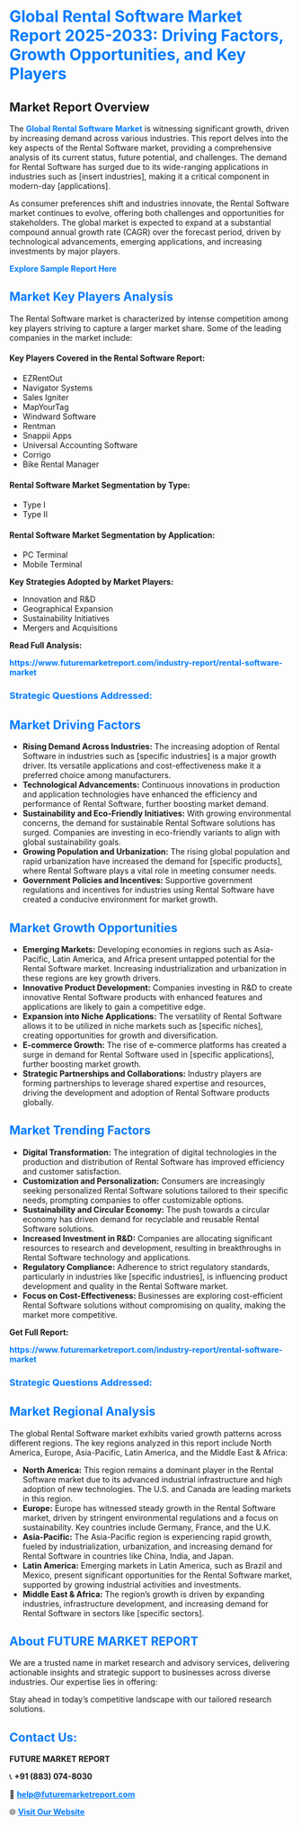 <h1 style="color: #007BFF;">Global Rental Software Market Report 2025-2033: Driving Factors, Growth Opportunities, and Key Players</h1>

<section id="overview">
<h2>Market Report Overview</h2>
<p>The <a href="https://www.futuremarketreport.com/industry-report/rental-software-market" style="color: #007BFF; text-decoration: none;"><strong>Global Rental Software Market</strong></a> is witnessing significant growth, driven by increasing demand across various industries. This report delves into the key aspects of the Rental Software market, providing a comprehensive analysis of its current status, future potential, and challenges. The demand for Rental Software has surged due to its wide-ranging applications in industries such as [insert industries], making it a critical component in modern-day [applications].</p>
<p>As consumer preferences shift and industries innovate, the Rental Software market continues to evolve, offering both challenges and opportunities for stakeholders. The global market is expected to expand at a substantial compound annual growth rate (CAGR) over the forecast period, driven by technological advancements, emerging applications, and increasing investments by major players.</p>
</section>

<section id="overview">
<p><a href="https://www.futuremarketreport.com/request-sample/reportId=100862" style="color: #007BFF; text-decoration: none;"><strong>Explore Sample Report Here</strong></a></p>
</section>

<section id="key-players">
<h2 style="color: #007BFF;">Market Key Players Analysis</h2>
<p>The Rental Software market is characterized by intense competition among key players striving to capture a larger market share. Some of the leading companies in the market include:</p>
<h4>Key Players Covered in the Rental Software Report:</h4>
<ul><li>EZRentOut</li><li>Navigator Systems</li><li>Sales Igniter</li><li>MapYourTag</li><li>Windward Software</li><li>Rentman</li><li>Snappii Apps</li><li>Universal Accounting Software</li><li>Corrigo</li><li>Bike Rental Manager</li></ul>
<h4>Rental Software Market Segmentation by Type:</h4>
<ul><li>Type I</li><li>Type II</li></ul>

<h4>Rental Software Market Segmentation by Application:</h4>
<ul><li>PC Terminal</li><li>Mobile Terminal</li></ul>
<p><strong>Key Strategies Adopted by Market Players:</strong></p>
<ul>
<li>Innovation and R&D</li>
<li>Geographical Expansion</li>
<li>Sustainability Initiatives</li>
<li>Mergers and Acquisitions</li>
</ul>
</section>

<section>
<p><strong>Read Full Analysis: </strong></p><a href="https://www.futuremarketreport.com/industry-report/rental-software-market" style="color: #007BFF; text-decoration: none;"><strong>https://www.futuremarketreport.com/industry-report/rental-software-market</strong></a>
<h3 style="color: #007BFF;">Strategic Questions Addressed:</h3>
</section>

<section id="driving-factors">
<h2 style="color: #007BFF;">Market Driving Factors</h2>
<ul>
<li><strong>Rising Demand Across Industries:</strong> The increasing adoption of Rental Software in industries such as [specific industries] is a major growth driver. Its versatile applications and cost-effectiveness make it a preferred choice among manufacturers.</li>
<li><strong>Technological Advancements:</strong> Continuous innovations in production and application technologies have enhanced the efficiency and performance of Rental Software, further boosting market demand.</li>
<li><strong>Sustainability and Eco-Friendly Initiatives:</strong> With growing environmental concerns, the demand for sustainable Rental Software solutions has surged. Companies are investing in eco-friendly variants to align with global sustainability goals.</li>
<li><strong>Growing Population and Urbanization:</strong> The rising global population and rapid urbanization have increased the demand for [specific products], where Rental Software plays a vital role in meeting consumer needs.</li>
<li><strong>Government Policies and Incentives:</strong> Supportive government regulations and incentives for industries using Rental Software have created a conducive environment for market growth.</li>
</ul>
</section>

<section id="growth-opportunities">
<h2 style="color: #007BFF;">Market Growth Opportunities</h2>
<ul>
<li><strong>Emerging Markets:</strong> Developing economies in regions such as Asia-Pacific, Latin America, and Africa present untapped potential for the Rental Software market. Increasing industrialization and urbanization in these regions are key growth drivers.</li>
<li><strong>Innovative Product Development:</strong> Companies investing in R&D to create innovative Rental Software products with enhanced features and applications are likely to gain a competitive edge.</li>
<li><strong>Expansion into Niche Applications:</strong> The versatility of Rental Software allows it to be utilized in niche markets such as [specific niches], creating opportunities for growth and diversification.</li>
<li><strong>E-commerce Growth:</strong> The rise of e-commerce platforms has created a surge in demand for Rental Software used in [specific applications], further boosting market growth.</li>
<li><strong>Strategic Partnerships and Collaborations:</strong> Industry players are forming partnerships to leverage shared expertise and resources, driving the development and adoption of Rental Software products globally.</li>
</ul>
</section>

<section id="trending-factors">
<h2 style="color: #007BFF;">Market Trending Factors</h2>
<ul>
<li><strong>Digital Transformation:</strong> The integration of digital technologies in the production and distribution of Rental Software has improved efficiency and customer satisfaction.</li>
<li><strong>Customization and Personalization:</strong> Consumers are increasingly seeking personalized Rental Software solutions tailored to their specific needs, prompting companies to offer customizable options.</li>
<li><strong>Sustainability and Circular Economy:</strong> The push towards a circular economy has driven demand for recyclable and reusable Rental Software solutions.</li>
<li><strong>Increased Investment in R&D:</strong> Companies are allocating significant resources to research and development, resulting in breakthroughs in Rental Software technology and applications.</li>
<li><strong>Regulatory Compliance:</strong> Adherence to strict regulatory standards, particularly in industries like [specific industries], is influencing product development and quality in the Rental Software market.</li>
<li><strong>Focus on Cost-Effectiveness:</strong> Businesses are exploring cost-efficient Rental Software solutions without compromising on quality, making the market more competitive.</li>
</ul>
</section>

<section>
<p><strong>Get Full Report: </strong></p><a href="https://www.futuremarketreport.com/industry-report/rental-software-market" style="color: #007BFF; text-decoration: none;"><strong>https://www.futuremarketreport.com/industry-report/rental-software-market</strong></a>
<h3 style="color: #007BFF;">Strategic Questions Addressed:</h3>
</section>


<section id="regional-analysis">
<h2 style="color: #007BFF;">Market Regional Analysis</h2>
<p>The global Rental Software market exhibits varied growth patterns across different regions. The key regions analyzed in this report include North America, Europe, Asia-Pacific, Latin America, and the Middle East & Africa:</p>
<ul>
<li><strong>North America:</strong> This region remains a dominant player in the Rental Software market due to its advanced industrial infrastructure and high adoption of new technologies. The U.S. and Canada are leading markets in this region.</li>
<li><strong>Europe:</strong> Europe has witnessed steady growth in the Rental Software market, driven by stringent environmental regulations and a focus on sustainability. Key countries include Germany, France, and the U.K.</li>
<li><strong>Asia-Pacific:</strong> The Asia-Pacific region is experiencing rapid growth, fueled by industrialization, urbanization, and increasing demand for Rental Software in countries like China, India, and Japan.</li>
<li><strong>Latin America:</strong> Emerging markets in Latin America, such as Brazil and Mexico, present significant opportunities for the Rental Software market, supported by growing industrial activities and investments.</li>
<li><strong>Middle East & Africa:</strong> The region’s growth is driven by expanding industries, infrastructure development, and increasing demand for Rental Software in sectors like [specific sectors].</li>
</ul>
</section>

<footer>
<h2 style="color: #007BFF;">About FUTURE MARKET REPORT</h2>
<p>We are a trusted name in market research and advisory services, delivering actionable insights and strategic support to businesses across diverse industries. Our expertise lies in offering:</p>

<p>Stay ahead in today’s competitive landscape with our tailored research solutions.</p>

<h2 style="color: #007BFF;">Contact Us:</h2>
<p><strong>FUTURE MARKET REPORT</strong></p>
<p>📞 <strong>+91 (883) 074-8030</strong></p>
<p>📧 <strong><a href="mailto:help@futuremarketreport.com" style="color: #007BFF;">help@futuremarketreport.com</a></strong></p>
<p>🌐 <strong><a href="https://www.futuremarketreport.com/" style="color: #007BFF;">Visit Our Website</a></strong></p>
</footer>
